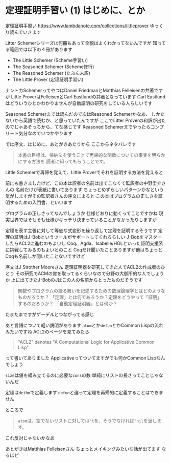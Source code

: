 # 定理証明手習い (1) はじめに、とか

定理証明手習い https://www.lambdanote.com/collections/littleprover ゆっくり読んでいきます

Litter Schemerシリーズは何冊もあって全貌はよくわかってないんですが
知ってる範囲では以下の４冊があります

* The Little Schemer (Scheme手習い)
* The Seasoned Schemer (Scheme修行)
* The Reasoned Schemer (たぶん未訳)
* The Little Prover (定理証明手習い)

ナントカSchemerってやつはDaniel FriedmanとMatthias Felleisenの共著ですが
Little ProverはFelleisenとCarl Eastlundの共著となっています
Carl Eastlundはどういうひとかわかりませんが自動証明の研究をしている人らしいです

Seasoned Schemerまでは読んだので次はReasoned Schemerかなあ、
しかたないから英語で読むか、と思っていたんですが
ここでLitter Proverの和訳が出たのでじゃあそっちから、てな感じです
Reasoned Schemerまでやったらコンプリート気分なのでいつかやります

では序文、はじめに、あとがきあたりから
ここからネタバレです

> 本書の目標は、帰納法を使うことで再帰的な関数についての事実を明らかにする方法を
> 読者に知ってもらうことです。

Little Schemerで再帰を覚えて、Little Proverでそれを証明する方法を覚えると

前にも書きましたけど、この本は訳者の名前は出てこなくて監訳者の中野圭介さんの
名前だけが表紙に書いてあります
ちょっとめずらしいパターンかなという気がしますがその監訳者さんの序文によると
この本はプログラムの正しさを証明するための入門書、といいます

プログラムの正しさってなんでしょうか
仕様どおりに動くってことですかね
現実世界ではそもそも仕様がキッチリ決まっていることがなかったりしますが

定理を表す主張に対して等価な式変形を繰り返して定理を証明するそうです
定理の証明はJ-Bobというツールがサポートしてくれるらしい
J-BobをマスターしたらACL2に進むのもよいし
Coq、Agda、Isabelle/HOLといった証明支援系に挑戦してみるのもよいとのこと
Coqだけ聞いたことありますが他はちょっと
Coqも名前しか聞いたことないですけど

序文はJ Strother Mooreさん
定理証明器を研究してきた人でACL2の作成者のひとり
その研究でACMの賞を取ってるくらいなので分野の大御所的な人でしょうか
上に出てきたJ-BobのJはこの人の名前からとったものだそうです

> 関数やプログラムの振る舞いを記述するための数理論理学とはどのようなものだろうか？
> 「定理」とは何であろうか？定理をどうやって「証明」するのだろうか？
> 「自動定理証明器」とは何か？

たまたまですがゲーデルとつながってる感じ

あと言語について軽い説明があります
`atom`とか`defun`とかCommon Lispの流れみたいですね
ACL2のページを見てみたら

> "ACL2" denotes "A Computational Logic for Applicative Common Lisp".

って書いてありました
Applicativeってついてますがでも何かCommon Lispなんでしょう

`size`は値を組み立てるのに必要な`cons`の数
単純にリストの長さってことじゃないんだ

定理は`dethm`で定義します
`defun`と違って定理を再帰的に定義することはできません

ところで

> `atom`は、空でないリストに対しては`'t`を、そうでなければ`'nil`を返します。

これ反対じゃないかなあ

あとがきはMatthias Felleisenさん
ちょっとメイキングみたいな話が出てます
なるほど
